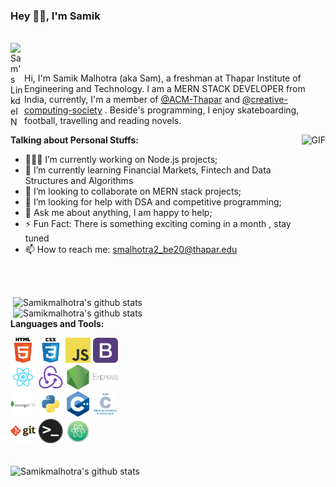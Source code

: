 
<!--
**Samikmalhotra/Samikmalhotra** is a ✨ _special_ ✨ repository because its `README.md` (this file) appears on your GitHub profile.

Here are some ideas to get you started:

- 🔭 I’m currently working on ...
- 🌱 I’m currently learning ...
- 👯 I’m looking to collaborate on ...
- 🤔 I’m looking for help with ...
- 💬 Ask me about ...
- 📫 How to reach me: ...
- 😄 Pronouns: ...
- ⚡ Fun fact: ...
-->







### Hey 👋🏽, I'm Samik

<br/>
<a href="https://www.linkedin.com/in/samik-malhotra-51279a17b/">
  <img align="left" alt="Sam's LinkdeIN" width="22px" color="blue" src="https://cdn.jsdelivr.net/npm/simple-icons@v3/icons/linkedin.svg" />
</a>
<!--[](https://visitor-badge.glitch.me/badge?page_id=Samikmalhotra.Samikmalhotra)-->
<br />

<br/>

Hi, I'm Samik Malhotra (aka Sam), a freshman at Thapar Institute of Engineering and Technology. I am a MERN STACK DEVELOPER from India, currently, I'm a member of [@ACM-Thapar](https://github.com/ACM-Thapar) and [@creative-computing-society](https://github.com/creative-computing-society) . Beside's programming, I enjoy skateboarding, football, travelling and reading novels. 
  <!--<img align="right" alt="GIF" src="https://media.giphy.com/media/836HiJc7pgzy8iNXCn/giphy.gif" />-->
  <img align="right" height="250px" alt="GIF" src="https://media.giphy.com/media/VTtANKl0beDFQRLDTh/giphy.gif" />
  
**Talking about Personal Stuffs:**

- 👨🏽‍💻 I’m currently working on Node.js projects;
- 🌱 I’m currently learning Financial Markets, Fintech and Data Structures and Algorithms
- 👯 I’m looking to collaborate on MERN stack projects;
- 🤔 I’m looking for help with DSA and competitive programming;
- 💬 Ask me about anything, I am happy to help;
- ⚡️ Fun Fact: There is something exciting coming in a month , stay tuned
- 📫 How to reach me: smalhotra2_be20@thapar.edu



<!--![Samikmalhotra's github stats](https://github-readme-stats.vercel.app/api?username=Samikmalhotra&show_icons=true&theme=tokyonight)-->
<br>
<br>

<img width="500" height="auto" align="right" alt="Samikmalhotra's github stats" 
         src="https://github-readme-stats.vercel.app/api?username=Samikmalhotra&show_icons=true&theme=radical&count_private=true&include_all_commits=true" />
<img width="500" height="auto" align="right" alt="Samikmalhotra's github stats" 
          src = "https://github-readme-streak-stats.herokuapp.com/?user=rahulmahesh62&"/>
**Languages and Tools:**  

<code><img height="40" src="https://raw.githubusercontent.com/github/explore/80688e429a7d4ef2fca1e82350fe8e3517d3494d/topics/html/html.png"></code>
<code><img height="40" src="https://raw.githubusercontent.com/github/explore/80688e429a7d4ef2fca1e82350fe8e3517d3494d/topics/css/css.png"></code>
<code><img height="40" src="https://raw.githubusercontent.com/github/explore/80688e429a7d4ef2fca1e82350fe8e3517d3494d/topics/javascript/javascript.png"></code>
<code><img height="40" src="https://raw.githubusercontent.com/github/explore/80688e429a7d4ef2fca1e82350fe8e3517d3494d/topics/bootstrap/bootstrap.png"></code>
<br>
<code><img height="40" src="https://raw.githubusercontent.com/github/explore/80688e429a7d4ef2fca1e82350fe8e3517d3494d/topics/react/react.png"></code>
<code><img height="40" src="https://raw.githubusercontent.com/github/explore/80688e429a7d4ef2fca1e82350fe8e3517d3494d/topics/redux/redux.png"></code>
<code><img height="40" src="https://raw.githubusercontent.com/github/explore/80688e429a7d4ef2fca1e82350fe8e3517d3494d/topics/nodejs/nodejs.png"></code>
<code><img height="40" src="https://raw.githubusercontent.com/github/explore/80688e429a7d4ef2fca1e82350fe8e3517d3494d/topics/express/express.png"></code>
<br>
<code><img height="40" src="https://raw.githubusercontent.com/github/explore/80688e429a7d4ef2fca1e82350fe8e3517d3494d/topics/mongodb/mongodb.png"></code>
<code><img height="40" src="https://raw.githubusercontent.com/github/explore/80688e429a7d4ef2fca1e82350fe8e3517d3494d/topics/python/python.png"></code>
<code><img height="40" src="https://raw.githubusercontent.com/github/explore/80688e429a7d4ef2fca1e82350fe8e3517d3494d/topics/cpp/cpp.png"></code>
<code><img height="40" src="https://raw.githubusercontent.com/github/explore/80688e429a7d4ef2fca1e82350fe8e3517d3494d/topics/c/c.png"></code>
<br>
<code><img height="40" src="https://raw.githubusercontent.com/github/explore/80688e429a7d4ef2fca1e82350fe8e3517d3494d/topics/git/git.png"></code>
<code><img height="40" src="https://raw.githubusercontent.com/github/explore/80688e429a7d4ef2fca1e82350fe8e3517d3494d/topics/terminal/terminal.png"></code>
<code><img height="40" src="https://raw.githubusercontent.com/github/explore/80688e429a7d4ef2fca1e82350fe8e3517d3494d/topics/atom/atom.png"></code>
<br>
<br>



  
  <img width="1500" height="auto" align="center" alt="Samikmalhotra's github stats" 
         src="https://github-profile-trophy.vercel.app/?username=Samikmalhotra&row=1&column=7&theme=darkhub&margin-w=15e" />
 <!-- [![trophy](https://github-profile-trophy.vercel.app/?username=Samikmalhotra&row=7&column=7&theme=darkhub&margin-w=15)]-->
  
